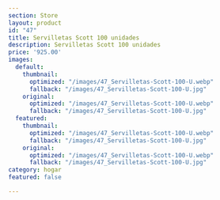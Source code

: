 ```yaml
---
section: Store
layout: product
id: "47"
title: Servilletas Scott 100 unidades
description: Servilletas Scott 100 unidades
price: '925.00'
images:
  default:
    thumbnail:
      optimized: "/images/47_Servilletas-Scott-100-U.webp"
      fallback: "/images/47_Servilletas-Scott-100-U.jpg"
    original:
      optimized: "/images/47_Servilletas-Scott-100-U.webp"
      fallback: "/images/47_Servilletas-Scott-100-U.jpg"
  featured:
    thumbnail:
      optimized: "/images/47_Servilletas-Scott-100-U.webp"
      fallback: "/images/47_Servilletas-Scott-100-U.jpg"
    original:
      optimized: "/images/47_Servilletas-Scott-100-U.webp"
      fallback: "/images/47_Servilletas-Scott-100-U.jpg"
category: hogar
featured: false

---
```

